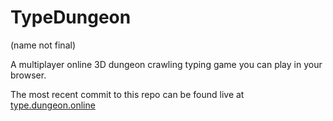 # TypeDungeon
(name not final)


A multiplayer online 3D dungeon crawling typing game you can play in your browser.

The most recent commit to this repo can be found live at [type.dungeon.online](type.dungeon.online)
